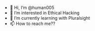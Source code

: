 - 👋 Hi, I’m @human005
- 👀 I’m interested in Ethical Hacking 
- 🌱 I’m currently learning with Pluralsight
- 📫 How to reach me??

<!---
human005/human005 is a ✨ special ✨ repository because its `README.md` (this file) appears on your GitHub profile.
You can click the Preview link to take a look at your changes.
--->
